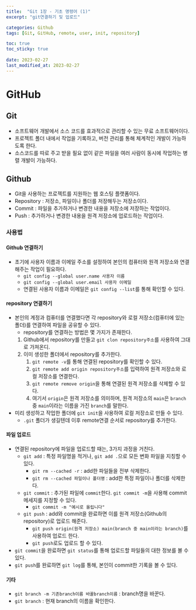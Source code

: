 ```yaml
---
title:  "Git 1장 - 기초 명령어 (1)"
excerpt: "git연결하기 및 업로드"

categories: Github
tags: [Git, GitHub, remote, user, init, repository]

toc: true
toc_sticky: true
 
date: 2023-02-27
last_modified_at: 2023-02-27
---
```

# GitHub
## Git
- 소프트웨어 개발에서 소스 코드를 효과적으로 관리할 수 있는 무료 소프트웨어이다.
- 프로젝트 폴더 내에서 작업을 기록하고, 버전 관리를 통해 체계적인 개발이 가능하도록 한다.
- 소스코드를 따로 주고 받을 필요 없이 같은 파일을 여러 사람이 동시에 작업하는 병렬 개발이 가능하다.

## Github
- Git을 사용하는 프로젝트를 지원하는 웹 호스팅 플랫폼이다.
- Repository : 저장소, 파일이나 폴더를 저장해두는 저장소이다.
- Commit : 파일을 추가하거나 변경한 내용을 저장소에 저장하는 작업이다.
- Push : 추가하거나 변경한 내용을 원격 저장소에 업로드하는 작업이다.

### 사용법
#### Github 연결하기
- 초기에 사용자 이름과 이메일 주소를 설정하여 본인의 컴퓨터와 원격 저장소와 연결해주는 작업이 필요하다.
  - `git config --global user.name 사용자 이름`
  - `git config --global user.email 사용자 이메일`
  - 연결된 사용자 이름과 이메일은 `git config --list`를 통해 확인할 수 있다.

#### repository 연결하기
- 본인의 계정과 컴퓨터를 연결했다면 각 repository와 로컬 저장소(컴퓨터에 있는 폴더)를 연결하여 파일을 공유할 수 있다.
  - repository를 연결하는 방법은 몇 가지가 존재한다.
  1. Github에서 repository를 만들고 `git clon repository주소`를 사용하여 그대로 가져온디.
  2. 이미 생성한 폴더에서 repository를 추가한다.
     1. `git remote -v`를 통해 연결된 repository를 확인할 수 있다.
     2. `git remote add origin repository주소`를 입력하여 원격 저장소와 로컬 저장소를 연결한다.
     3. `git remote remove origin`을 통해 연결된 원격 저장소를 삭제할 수 있다.
     4. 여기서 `origin`은 원격 저장소를 의미하며, 원격 저장소의 `main`은 `branch` 중 `main`이라는 이름을 가진 `branch`를 말한다.
- 미리 생성하고 작업한 폴더에 `git init`을 사용하여 로컬 저장소로 만들 수 있다.
  - `.git` 폴더가 생길텐데 이후 remote연결 순서로 repository를 추가한다.

#### 파일 업로드
- 연결된 repository에 파일을 업로드할 때는, 3가지 과정을 거친다.
  - `git add` : 특정 파일명을 적거나, `git add .`으로 모든 변화 파일을 지칭할 수 있다.
    - `git rm --cached -r` : add한 파일들을 전부 삭제한다.
    - `git rm --cached 파일이나 폴더명` : add한 특정 파일이나 폴더를 삭제한다.
  - `git commit` : 추가된 파일에 `commit`한다. `git commit -m`을 사용해 commit 메세지를 지정할 수 있다.
    - `git commit -m "예시로 올립니다"`
  - `git push` : add와 commit을 완료하면 이를 원격 저장소(Github의 repository)로 업로드 해준다.
    - `git push origin(원격 저장소) main(branch 중 main이라는 branch)`를 사용하여 업로드 한다.
    - `git push`로도 업로드 할 수 있다.
- `git commit`을 완료하면 `git status`를 통해 업로드할 파일들의 대한 정보를 볼 수 있다.
- `git push`를 완료하면 `git log`를 통해, 본인이 commit한 기록을 볼 수 있다.

#### 기타
-  `git branch -m 기존branch이름 바꿀branch이름` : branch명을 바꾼다.
-  `git branch` : 현재 branch의 이름을 확인한다.